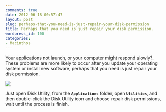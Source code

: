 ```yaml
---
comments: true
date: 2012-06-18 00:57:47
layout: post
slug: perhaps-that-you-need-is-just-repair-your-disk-permission
title: Perhaps that you need is just repair your disk permission.
wordpress_id: 100
categories:
- Macinthos
---
```


Your applications not launch, or your computer might respond slowly?. These problems are more likely to occur after you update your operating system or install new software, perhaps that you need is just repair your disk permission.

[![](https://passionfactory.files.wordpress.com/2012/06/by-default-2012-06-18-at-12-53-55-am.png)](https://passionfactory.files.wordpress.com/2012/06/by-default-2012-06-18-at-12-53-55-am.png)

Just open Disk Utility, from the **`Applications`** folder, open **`Utilities`**, and then double-click the Disk Utility icon and choose repair disk permissions, wait until the process is finish.


